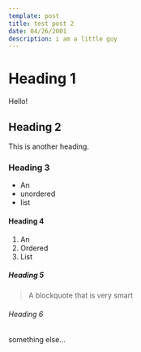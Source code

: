 ```yaml
---
template: post
title: test post 2
date: 04/26/2001
description: i am a little guy
---
```

# Heading 1
Hello!

## Heading 2
This is another heading.

### Heading 3
- An 
- unordered
- list

#### Heading 4
1. An 
2. Ordered
3. List

##### Heading 5
> A blockquote that is very smart

###### Heading 6
something else...

